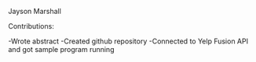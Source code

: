 Jayson Marshall

Contributions:

-Wrote abstract
-Created github repository
-Connected to Yelp Fusion API and got sample program running

